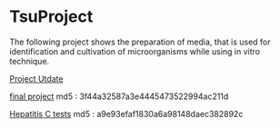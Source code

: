# TsuProject

The following project shows the preparation of media, that is used for identification and cultivation of microorganisms while using in vitro technique. 



[Project Utdate](https://drive.google.com/open?id=0B0APLXlN_9bObXl3bWVYcS1CN0k)

[final project](https://drive.google.com/open?id=19HJ9y7fsv03rt2Iu8Vmr3GFC9ETFOVN0) md5 : 3f44a32587a3e4445473522994ac211d

[Hepatitis C tests](https://drive.google.com/open?id=1GEi8l9sLsvUGdcGOIM9KLKP4tg_eZVaT) md5 : a9e93efaf1830a6a98148daec382892c



